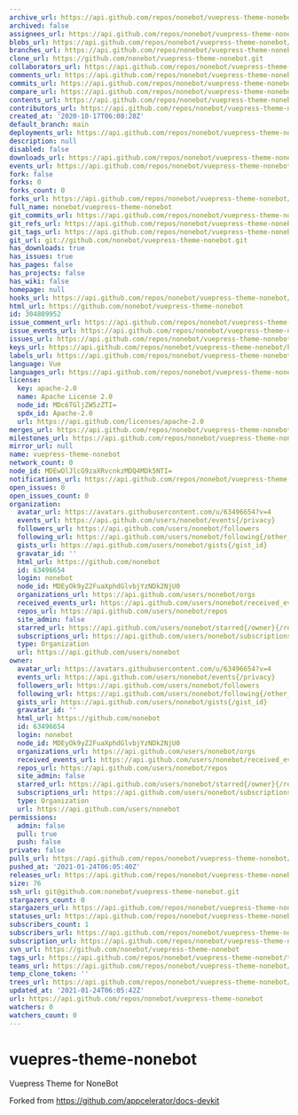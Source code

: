 ```yaml
---
archive_url: https://api.github.com/repos/nonebot/vuepress-theme-nonebot/{archive_format}{/ref}
archived: false
assignees_url: https://api.github.com/repos/nonebot/vuepress-theme-nonebot/assignees{/user}
blobs_url: https://api.github.com/repos/nonebot/vuepress-theme-nonebot/git/blobs{/sha}
branches_url: https://api.github.com/repos/nonebot/vuepress-theme-nonebot/branches{/branch}
clone_url: https://github.com/nonebot/vuepress-theme-nonebot.git
collaborators_url: https://api.github.com/repos/nonebot/vuepress-theme-nonebot/collaborators{/collaborator}
comments_url: https://api.github.com/repos/nonebot/vuepress-theme-nonebot/comments{/number}
commits_url: https://api.github.com/repos/nonebot/vuepress-theme-nonebot/commits{/sha}
compare_url: https://api.github.com/repos/nonebot/vuepress-theme-nonebot/compare/{base}...{head}
contents_url: https://api.github.com/repos/nonebot/vuepress-theme-nonebot/contents/{+path}
contributors_url: https://api.github.com/repos/nonebot/vuepress-theme-nonebot/contributors
created_at: '2020-10-17T06:08:28Z'
default_branch: main
deployments_url: https://api.github.com/repos/nonebot/vuepress-theme-nonebot/deployments
description: null
disabled: false
downloads_url: https://api.github.com/repos/nonebot/vuepress-theme-nonebot/downloads
events_url: https://api.github.com/repos/nonebot/vuepress-theme-nonebot/events
fork: false
forks: 0
forks_count: 0
forks_url: https://api.github.com/repos/nonebot/vuepress-theme-nonebot/forks
full_name: nonebot/vuepress-theme-nonebot
git_commits_url: https://api.github.com/repos/nonebot/vuepress-theme-nonebot/git/commits{/sha}
git_refs_url: https://api.github.com/repos/nonebot/vuepress-theme-nonebot/git/refs{/sha}
git_tags_url: https://api.github.com/repos/nonebot/vuepress-theme-nonebot/git/tags{/sha}
git_url: git://github.com/nonebot/vuepress-theme-nonebot.git
has_downloads: true
has_issues: true
has_pages: false
has_projects: false
has_wiki: false
homepage: null
hooks_url: https://api.github.com/repos/nonebot/vuepress-theme-nonebot/hooks
html_url: https://github.com/nonebot/vuepress-theme-nonebot
id: 304809952
issue_comment_url: https://api.github.com/repos/nonebot/vuepress-theme-nonebot/issues/comments{/number}
issue_events_url: https://api.github.com/repos/nonebot/vuepress-theme-nonebot/issues/events{/number}
issues_url: https://api.github.com/repos/nonebot/vuepress-theme-nonebot/issues{/number}
keys_url: https://api.github.com/repos/nonebot/vuepress-theme-nonebot/keys{/key_id}
labels_url: https://api.github.com/repos/nonebot/vuepress-theme-nonebot/labels{/name}
language: Vue
languages_url: https://api.github.com/repos/nonebot/vuepress-theme-nonebot/languages
license:
  key: apache-2.0
  name: Apache License 2.0
  node_id: MDc6TGljZW5zZTI=
  spdx_id: Apache-2.0
  url: https://api.github.com/licenses/apache-2.0
merges_url: https://api.github.com/repos/nonebot/vuepress-theme-nonebot/merges
milestones_url: https://api.github.com/repos/nonebot/vuepress-theme-nonebot/milestones{/number}
mirror_url: null
name: vuepress-theme-nonebot
network_count: 0
node_id: MDEwOlJlcG9zaXRvcnkzMDQ4MDk5NTI=
notifications_url: https://api.github.com/repos/nonebot/vuepress-theme-nonebot/notifications{?since,all,participating}
open_issues: 0
open_issues_count: 0
organization:
  avatar_url: https://avatars.githubusercontent.com/u/63496654?v=4
  events_url: https://api.github.com/users/nonebot/events{/privacy}
  followers_url: https://api.github.com/users/nonebot/followers
  following_url: https://api.github.com/users/nonebot/following{/other_user}
  gists_url: https://api.github.com/users/nonebot/gists{/gist_id}
  gravatar_id: ''
  html_url: https://github.com/nonebot
  id: 63496654
  login: nonebot
  node_id: MDEyOk9yZ2FuaXphdGlvbjYzNDk2NjU0
  organizations_url: https://api.github.com/users/nonebot/orgs
  received_events_url: https://api.github.com/users/nonebot/received_events
  repos_url: https://api.github.com/users/nonebot/repos
  site_admin: false
  starred_url: https://api.github.com/users/nonebot/starred{/owner}{/repo}
  subscriptions_url: https://api.github.com/users/nonebot/subscriptions
  type: Organization
  url: https://api.github.com/users/nonebot
owner:
  avatar_url: https://avatars.githubusercontent.com/u/63496654?v=4
  events_url: https://api.github.com/users/nonebot/events{/privacy}
  followers_url: https://api.github.com/users/nonebot/followers
  following_url: https://api.github.com/users/nonebot/following{/other_user}
  gists_url: https://api.github.com/users/nonebot/gists{/gist_id}
  gravatar_id: ''
  html_url: https://github.com/nonebot
  id: 63496654
  login: nonebot
  node_id: MDEyOk9yZ2FuaXphdGlvbjYzNDk2NjU0
  organizations_url: https://api.github.com/users/nonebot/orgs
  received_events_url: https://api.github.com/users/nonebot/received_events
  repos_url: https://api.github.com/users/nonebot/repos
  site_admin: false
  starred_url: https://api.github.com/users/nonebot/starred{/owner}{/repo}
  subscriptions_url: https://api.github.com/users/nonebot/subscriptions
  type: Organization
  url: https://api.github.com/users/nonebot
permissions:
  admin: false
  pull: true
  push: false
private: false
pulls_url: https://api.github.com/repos/nonebot/vuepress-theme-nonebot/pulls{/number}
pushed_at: '2021-01-24T06:05:40Z'
releases_url: https://api.github.com/repos/nonebot/vuepress-theme-nonebot/releases{/id}
size: 76
ssh_url: git@github.com:nonebot/vuepress-theme-nonebot.git
stargazers_count: 0
stargazers_url: https://api.github.com/repos/nonebot/vuepress-theme-nonebot/stargazers
statuses_url: https://api.github.com/repos/nonebot/vuepress-theme-nonebot/statuses/{sha}
subscribers_count: 1
subscribers_url: https://api.github.com/repos/nonebot/vuepress-theme-nonebot/subscribers
subscription_url: https://api.github.com/repos/nonebot/vuepress-theme-nonebot/subscription
svn_url: https://github.com/nonebot/vuepress-theme-nonebot
tags_url: https://api.github.com/repos/nonebot/vuepress-theme-nonebot/tags
teams_url: https://api.github.com/repos/nonebot/vuepress-theme-nonebot/teams
temp_clone_token: ''
trees_url: https://api.github.com/repos/nonebot/vuepress-theme-nonebot/git/trees{/sha}
updated_at: '2021-01-24T06:05:42Z'
url: https://api.github.com/repos/nonebot/vuepress-theme-nonebot
watchers: 0
watchers_count: 0
---
```


# vuepres-theme-nonebot

Vuepress Theme for NoneBot

Forked from https://github.com/appcelerator/docs-devkit
